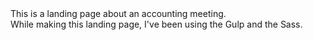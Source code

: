 <div>This is a landing page about an accounting meeting.</div>
<div>While making this landing page, I've been using the Gulp and the Sass.</div>
